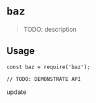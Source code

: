 # `baz`

> TODO: description

## Usage

```
const baz = require('baz');

// TODO: DEMONSTRATE API
```

update